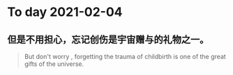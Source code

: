 
# To day 2021-02-04


## 但是不用担心，忘记创伤是宇宙赠与的礼物之一。
> But don't worry , forgetting the trauma of childbirth is one of the great gifts of the universe.

    